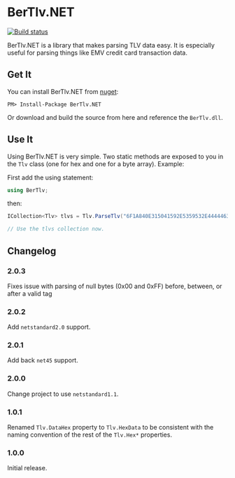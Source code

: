 # BerTlv.NET

[![Build status](https://ci.appveyor.com/api/projects/status/0k3ng0ykfuoysxwi?svg=true)](https://ci.appveyor.com/project/kspearrin/bertlv-net)

BerTlv.NET is a library that makes parsing TLV data easy. It is especially
useful for parsing things like EMV credit card transaction data.

## Get It

You can install BerTlv.NET from [nuget](https://www.nuget.org/packages/BerTlv.NET/):

    PM> Install-Package BerTlv.NET

Or download and build the source from here and reference the `BerTlv.dll`.

## Use It

Using BerTlv.NET is very simple. Two static methods are exposed to you in the
`Tlv` class (one for hex and one for a byte array). Example:

First add the using statement:

```csharp
using BerTlv;
```

then:

```csharp
ICollection<Tlv> tlvs = Tlv.ParseTlv("6F1A840E315041592E5359532E4444463031A5088801025F2D02656E");

// Use the tlvs collection now.
```

## Changelog

### 2.0.3

Fixes issue with parsing of null bytes (0x00 and 0xFF) before, between, or after a valid tag

### 2.0.2

Add `netstandard2.0` support.

### 2.0.1

Add back `net45` support.

### 2.0.0

Change project to use `netstandard1.1`.

### 1.0.1

Renamed `Tlv.DataHex` property to `Tlv.HexData` to be consistent with the naming convention of the rest of the `Tlv.Hex*` properties.

### 1.0.0

Initial release.
